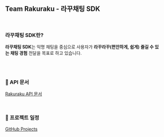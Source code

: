## Team Rakuraku - 라꾸채팅 SDK

<br/>

### 라꾸채팅 SDK란?
**라꾸채팅 SDK**는 익명 채팅을 중심으로 사용자가 **라꾸라꾸(편안하게, 쉽게) 즐길 수 있는 채팅 경험** 전달을 목표로 하고 있습니다.

<br/>

<br/>

### 📖 API 문서
[Rakuraku API 문서](https://rakuraku.gitbook.io/rakuraku-docs)

<br/>

### 📅 프로젝트 일정
[GitHub Projects](https://github.com/orgs/team-rakuraku/projects/1/views/8)


